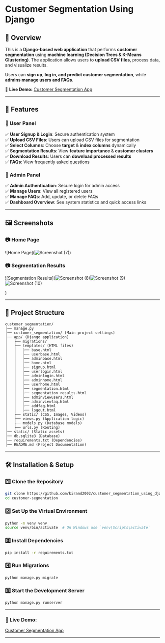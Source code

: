 # Customer Segmentation Using Django

## 📌 Overview
This is a **Django-based web application** that performs **customer segmentation** using **machine learning (Decision Trees & K-Means Clustering)**. The application allows users to **upload CSV files**, process data, and visualize results.

Users can **sign up, log in, and predict customer segmentation**, while **admins manage users and FAQs**.

🔗 **Live Demo:** [Customer Segmentation App](https://customer-segmentation-using-django.onrender.com)

---

## 🚀 Features

### 🔹 **User Panel**
✅ **User Signup & Login**: Secure authentication system  
✅ **Upload CSV Files**: Users can upload CSV files for segmentation  
✅ **Select Columns**: Choose **target** & **index columns** dynamically  
✅ **Segmentation Results**: View **feature importance** & **customer clusters**  
✅ **Download Results**: Users can **download processed results**  
✅ **FAQs**: View frequently asked questions  

### 🔹 **Admin Panel**
✅ **Admin Authentication**: Secure login for admin access  
✅ **Manage Users**: View all registered users  
✅ **Manage FAQs**: Add, update, or delete FAQs  
✅ **Dashboard Overview**: See system statistics and quick access links  

---

## 🖼️ Screenshots

### 📷 Home Page
![Home Page](![Screenshot (7)](https://github.com/user-attachments/assets/c661eed2-6b95-43c1-b8e1-9ba1c36cd32a))



### 📷 Segmentation Results
![Segmentation Results](![Screenshot (8)](https://github.com/user-attachments/assets/b67c7657-98be-4d21-a70c-37f422a62ff6)![Screenshot (9)](https://github.com/user-attachments/assets/a744a40f-d479-4336-8e85-dbe5a9b1b3c9)![Screenshot (10)](https://github.com/user-attachments/assets/bec8f06a-f205-4ee7-b58b-a6d17c4abe0d)


)

---

## 📂 Project Structure

```
customer_segmentation/
│── manage.py  
│── customer_segmentation/ (Main project settings)  
│── app/ (Django application)  
│   ├── migrations/  
│   ├── templates/ (HTML files)  
│   │   ├── base.html  
│   │   ├── userbase.html  
│   │   ├── adminbase.html  
│   │   ├── home.html  
│   │   ├── signup.html  
│   │   ├── userlogin.html  
│   │   ├── adminlogin.html  
│   │   ├── adminhome.html  
│   │   ├── userhome.html  
│   │   ├── segmentation.html  
│   │   ├── segmentation_results.html  
│   │   ├── adminviewusers.html  
│   │   ├── adminviewfaq.html  
│   │   ├── addfaq.html  
│   │   ├── logout.html  
│   ├── static/ (CSS, Images, Videos)  
│   ├── views.py (Application logic)  
│   ├── models.py (Database models)  
│   ├── urls.py (Routing)  
│── static/ (Static assets)  
│── db.sqlite3 (Database)  
│── requirements.txt (Dependencies)  
│── README.md (Project Documentation)  
```

---

## 🛠️ Installation & Setup

### 1️⃣ **Clone the Repository**
```sh
git clone https://github.com/kirand2002/customer_segmentation_using_django
cd customer-segmentation
```

### 2️⃣ **Set Up the Virtual Environment**
```sh
python -m venv venv
source venv/bin/activate  # On Windows use `venv\Scripts\activate`
```

### 3️⃣ **Install Dependencies**
```sh
pip install -r requirements.txt
```

### 4️⃣ **Run Migrations**
```sh
python manage.py migrate
```

### 5️⃣ **Start the Development Server**
```sh
python manage.py runserver
```

---

### 🎯 **Live Demo:**  
[Customer Segmentation App](https://customer-segmentation-using-django.onrender.com)  

---

